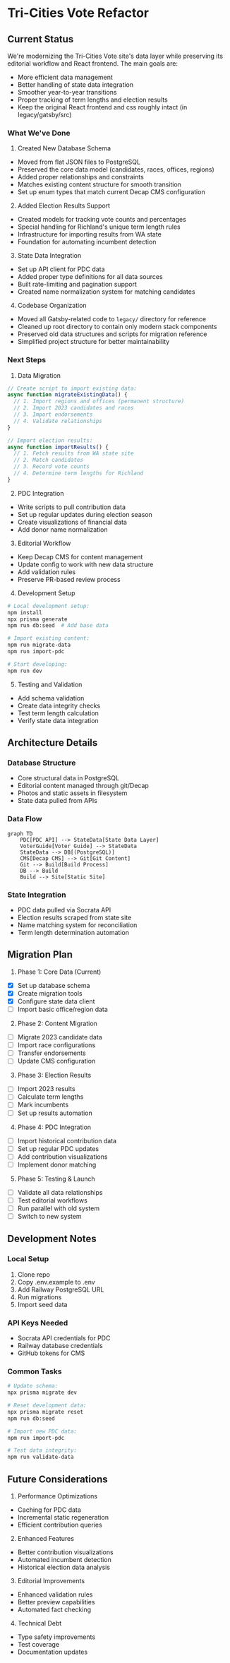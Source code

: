 # Tri-Cities Vote Refactor

## Current Status
We're modernizing the Tri-Cities Vote site's data layer while preserving its editorial workflow and React frontend. The main goals are:
- More efficient data management
- Better handling of state data integration
- Smoother year-to-year transitions
- Proper tracking of term lengths and election results
- Keep the original React frontend and css roughly intact (in legacy/gatsby/src)

### What We've Done

1. Created New Database Schema
- Moved from flat JSON files to PostgreSQL
- Preserved the core data model (candidates, races, offices, regions)
- Added proper relationships and constraints
- Matches existing content structure for smooth transition
- Set up enum types that match current Decap CMS configuration

2. Added Election Results Support
- Created models for tracking vote counts and percentages
- Special handling for Richland's unique term length rules
- Infrastructure for importing results from WA state
- Foundation for automating incumbent detection

3. State Data Integration
- Set up API client for PDC data
- Added proper type definitions for all data sources
- Built rate-limiting and pagination support
- Created name normalization system for matching candidates

4. Codebase Organization
- Moved all Gatsby-related code to `legacy/` directory for reference
- Cleaned up root directory to contain only modern stack components
- Preserved old data structures and scripts for migration reference
- Simplified project structure for better maintainability

### Next Steps

1. Data Migration
```typescript
// Create script to import existing data:
async function migrateExistingData() {
  // 1. Import regions and offices (permanent structure)
  // 2. Import 2023 candidates and races
  // 3. Import endorsements
  // 4. Validate relationships
}

// Import election results:
async function importResults() {
  // 1. Fetch results from WA state site
  // 2. Match candidates
  // 3. Record vote counts
  // 4. Determine term lengths for Richland
}
```

2. PDC Integration
- Write scripts to pull contribution data
- Set up regular updates during election season
- Create visualizations of financial data
- Add donor name normalization

3. Editorial Workflow
- Keep Decap CMS for content management
- Update config to work with new data structure
- Add validation rules
- Preserve PR-based review process

4. Development Setup
```bash
# Local development setup:
npm install
npx prisma generate
npm run db:seed  # Add base data

# Import existing content:
npm run migrate-data
npm run import-pdc

# Start developing:
npm run dev
```

5. Testing and Validation
- Add schema validation
- Create data integrity checks
- Test term length calculation
- Verify state data integration

## Architecture Details

### Database Structure
- Core structural data in PostgreSQL
- Editorial content managed through git/Decap
- Photos and static assets in filesystem
- State data pulled from APIs

### Data Flow
```mermaid
graph TD
    PDC[PDC API] --> StateData[State Data Layer]
    VoterGuide[Voter Guide] --> StateData
    StateData --> DB[(PostgreSQL)]
    CMS[Decap CMS] --> Git[Git Content]
    Git --> Build[Build Process]
    DB --> Build
    Build --> Site[Static Site]
```

### State Integration
- PDC data pulled via Socrata API
- Election results scraped from state site
- Name matching system for reconciliation
- Term length determination automation

## Migration Plan

1. Phase 1: Core Data (Current)
- [x] Set up database schema
- [x] Create migration tools
- [x] Configure state data client
- [ ] Import basic office/region data

2. Phase 2: Content Migration
- [ ] Migrate 2023 candidate data
- [ ] Import race configurations
- [ ] Transfer endorsements
- [ ] Update CMS configuration

3. Phase 3: Election Results
- [ ] Import 2023 results
- [ ] Calculate term lengths
- [ ] Mark incumbents
- [ ] Set up results automation

4. Phase 4: PDC Integration
- [ ] Import historical contribution data
- [ ] Set up regular PDC updates
- [ ] Add contribution visualizations
- [ ] Implement donor matching

5. Phase 5: Testing & Launch
- [ ] Validate all data relationships
- [ ] Test editorial workflows
- [ ] Run parallel with old system
- [ ] Switch to new system

## Development Notes

### Local Setup
1. Clone repo
2. Copy .env.example to .env
3. Add Railway PostgreSQL URL
4. Run migrations
5. Import seed data

### API Keys Needed
- Socrata API credentials for PDC
- Railway database credentials
- GitHub tokens for CMS

### Common Tasks
```bash
# Update schema:
npx prisma migrate dev

# Reset development data:
npx prisma migrate reset
npm run db:seed

# Import new PDC data:
npm run import-pdc

# Test data integrity:
npm run validate-data
```

## Future Considerations

1. Performance Optimizations
- Caching for PDC data
- Incremental static regeneration
- Efficient contribution queries

2. Enhanced Features
- Better contribution visualizations
- Automated incumbent detection
- Historical election data analysis

3. Editorial Improvements
- Enhanced validation rules
- Better preview capabilities
- Automated fact checking

4. Technical Debt
- Type safety improvements
- Test coverage
- Documentation updates